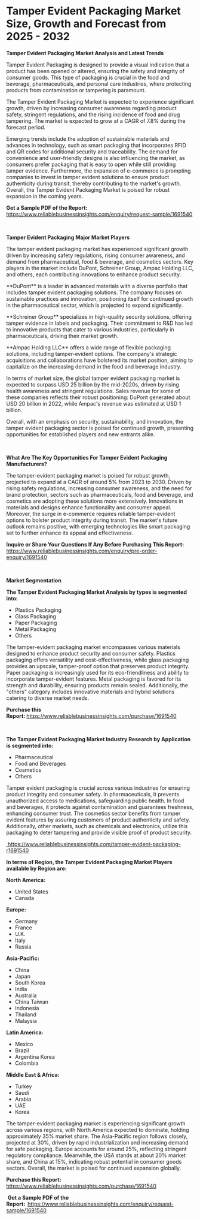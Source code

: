 <p><h1>Tamper Evident Packaging Market Size, Growth and Forecast from 2025 - 2032</h1></p><p><strong>Tamper Evident Packaging Market Analysis and Latest Trends</strong></p>
<p><p>Tamper Evident Packaging is designed to provide a visual indication that a product has been opened or altered, ensuring the safety and integrity of consumer goods. This type of packaging is crucial in the food and beverage, pharmaceuticals, and personal care industries, where protecting products from contamination or tampering is paramount. </p><p>The Tamper Evident Packaging Market is expected to experience significant growth, driven by increasing consumer awareness regarding product safety, stringent regulations, and the rising incidence of food and drug tampering. The market is expected to grow at a CAGR of 7.8% during the forecast period. </p><p>Emerging trends include the adoption of sustainable materials and advances in technology, such as smart packaging that incorporates RFID and QR codes for additional security and traceability. The demand for convenience and user-friendly designs is also influencing the market, as consumers prefer packaging that is easy to open while still providing tamper evidence. Furthermore, the expansion of e-commerce is prompting companies to invest in tamper evident solutions to ensure product authenticity during transit, thereby contributing to the market's growth. Overall, the Tamper Evident Packaging Market is poised for robust expansion in the coming years.</p></p>
<p><strong>Get a Sample PDF of the Report:&nbsp;</strong> <a href="https://www.reliablebusinessinsights.com/enquiry/request-sample/1691540?utm_campaign=3555&utm_medium=2&utm_source=Github&utm_content=ia&utm_term=15042025&utm_id=tamper-evident-packaging">https://www.reliablebusinessinsights.com/enquiry/request-sample/1691540</a></p>
<p>&nbsp;</p>
<p><strong>Tamper Evident Packaging Major Market Players</strong></p>
<p><p>The tamper evident packaging market has experienced significant growth driven by increasing safety regulations, rising consumer awareness, and demand from pharmaceutical, food & beverage, and cosmetics sectors. Key players in the market include DuPont, Schreiner Group, Ampac Holding LLC, and others, each contributing innovations to enhance product security.</p><p>**DuPont** is a leader in advanced materials with a diverse portfolio that includes tamper evident packaging solutions. The company focuses on sustainable practices and innovation, positioning itself for continued growth in the pharmaceutical sector, which is projected to expand significantly.</p><p>**Schreiner Group** specializes in high-quality security solutions, offering tamper evidence in labels and packaging. Their commitment to R&D has led to innovative products that cater to various industries, particularly in pharmaceuticals, driving their market growth.</p><p>**Ampac Holding LLC** offers a wide range of flexible packaging solutions, including tamper-evident options. The company's strategic acquisitions and collaborations have bolstered its market position, aiming to capitalize on the increasing demand in the food and beverage industry.</p><p>In terms of market size, the global tamper evident packaging market is expected to surpass USD 25 billion by the mid-2020s, driven by rising health awareness and stringent regulations. Sales revenue for some of these companies reflects their robust positioning: DuPont generated about USD 20 billion in 2022, while Ampac's revenue was estimated at USD 1 billion.</p><p>Overall, with an emphasis on security, sustainability, and innovation, the tamper evident packaging sector is poised for continued growth, presenting opportunities for established players and new entrants alike.</p></p>
<p>&nbsp;</p>
<p><strong>What Are The Key Opportunities For Tamper Evident Packaging Manufacturers?</strong></p>
<p><p>The tamper-evident packaging market is poised for robust growth, projected to expand at a CAGR of around 5% from 2023 to 2030. Driven by rising safety regulations, increasing consumer awareness, and the need for brand protection, sectors such as pharmaceuticals, food and beverage, and cosmetics are adopting these solutions more extensively. Innovations in materials and designs enhance functionality and consumer appeal. Moreover, the surge in e-commerce requires reliable tamper-evident options to bolster product integrity during transit. The market's future outlook remains positive, with emerging technologies like smart packaging set to further enhance its appeal and effectiveness.</p></p>
<p><strong>Inquire or Share Your Questions If Any Before Purchasing This Report:</strong> <a href="https://www.reliablebusinessinsights.com/enquiry/pre-order-enquiry/1691540?utm_campaign=3555&utm_medium=2&utm_source=Github&utm_content=ia&utm_term=15042025&utm_id=tamper-evident-packaging">https://www.reliablebusinessinsights.com/enquiry/pre-order-enquiry/1691540</a></p>
<p>&nbsp;</p>
<p><strong>Market Segmentation</strong></p>
<p><strong>The Tamper Evident Packaging Market Analysis by types is segmented into:</strong></p>
<p><ul><li>Plastics Packaging</li><li>Glass Packaging</li><li>Paper Packaging</li><li>Metal Packaging</li><li>Others</li></ul></p>
<p><p>The tamper-evident packaging market encompasses various materials designed to enhance product security and consumer safety. Plastics packaging offers versatility and cost-effectiveness, while glass packaging provides an upscale, tamper-proof option that preserves product integrity. Paper packaging is increasingly used for its eco-friendliness and ability to incorporate tamper-evident features. Metal packaging is favored for its strength and durability, ensuring products remain sealed. Additionally, the "others" category includes innovative materials and hybrid solutions catering to diverse market needs.</p></p>
<p><strong>Purchase this Report:&nbsp;</strong><a href="https://www.reliablebusinessinsights.com/purchase/1691540?utm_campaign=3555&utm_medium=2&utm_source=Github&utm_content=ia&utm_term=15042025&utm_id=tamper-evident-packaging">https://www.reliablebusinessinsights.com/purchase/1691540</a></p>
<p>&nbsp;</p>
<p><strong>The Tamper Evident Packaging Market Industry Research by Application is segmented into:</strong></p>
<p><ul><li>Pharmaceutical</li><li>Food and Beverages</li><li>Cosmetics</li><li>Others</li></ul></p>
<p><p>Tamper evident packaging is crucial across various industries for ensuring product integrity and consumer safety. In pharmaceuticals, it prevents unauthorized access to medications, safeguarding public health. In food and beverages, it protects against contamination and guarantees freshness, enhancing consumer trust. The cosmetics sector benefits from tamper evident features by assuring customers of product authenticity and safety. Additionally, other markets, such as chemicals and electronics, utilize this packaging to deter tampering and provide visible proof of product security.</p></p>
<p><a href="https://www.reliablebusinessinsights.com/tamper-evident-packaging-r1691540?utm_campaign=3555&utm_medium=2&utm_source=Github&utm_content=ia&utm_term=15042025&utm_id=tamper-evident-packaging">&nbsp;https://www.reliablebusinessinsights.com/tamper-evident-packaging-r1691540</a></p>
<p><strong>In terms of Region, the Tamper Evident Packaging Market Players available by Region are:</strong></p>
<p>
    <p> <strong> North America: </strong>
        <ul>
            <li>United States</li>
            <li>Canada</li>
        </ul>
        </p> 
    <p> <strong> Europe: </strong>
        <ul>
            <li>Germany</li>
            <li>France</li>
            <li>U.K.</li>
            <li>Italy</li>
            <li>Russia</li>
        </ul>
        </p> 
    <p> <strong> Asia-Pacific: </strong>
        <ul>
            <li>China</li>
            <li>Japan</li>
            <li>South Korea</li>
            <li>India</li>
            <li>Australia</li>
            <li>China Taiwan</li>
            <li>Indonesia</li>
            <li>Thailand</li>
            <li>Malaysia</li>
        </ul>
        </p> 
    <p> <strong> Latin America: </strong>
        <ul>
            <li>Mexico</li>
            <li>Brazil</li>
            <li>Argentina Korea</li>
            <li>Colombia</li>
        </ul>
        </p> 
    <p> <strong> Middle East & Africa: </strong>
        <ul>
            <li>Turkey</li>
            <li>Saudi</li>
            <li>Arabia</li>
            <li>UAE</li>
            <li>Korea</li>
        </ul>
    </p>
    </p>
<p><p>The tamper-evident packaging market is experiencing significant growth across various regions, with North America expected to dominate, holding approximately 35% market share. The Asia-Pacific region follows closely, projected at 30%, driven by rapid industrialization and increasing demand for safe packaging. Europe accounts for around 25%, reflecting stringent regulatory compliance. Meanwhile, the USA stands at about 20% market share, and China at 15%, indicating robust potential in consumer goods sectors. Overall, the market is poised for continued expansion globally.</p></p>
<p><strong>Purchase this Report: </strong><a href="https://www.reliablebusinessinsights.com/purchase/1691540?utm_campaign=3555&utm_medium=2&utm_source=Github&utm_content=ia&utm_term=15042025&utm_id=tamper-evident-packaging">https://www.reliablebusinessinsights.com/purchase/1691540</a></p>
<p>&nbsp;<strong>Get a Sample PDF of the Report:&nbsp;&nbsp;</strong><a href="https://www.reliablebusinessinsights.com/enquiry/request-sample/1691540?utm_campaign=3555&utm_medium=2&utm_source=Github&utm_content=ia&utm_term=15042025&utm_id=tamper-evident-packaging">https://www.reliablebusinessinsights.com/enquiry/request-sample/1691540</a></p>
<p><strong></strong></p>
<p><p></p><p></p><p></p></p>